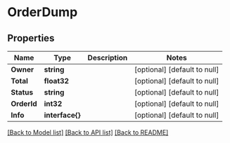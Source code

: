 # OrderDump

## Properties
Name | Type | Description | Notes
------------ | ------------- | ------------- | -------------
**Owner** | **string** |  | [optional] [default to null]
**Total** | **float32** |  | [optional] [default to null]
**Status** | **string** |  | [optional] [default to null]
**OrderId** | **int32** |  | [optional] [default to null]
**Info** | **interface{}** |  | [optional] [default to null]

[[Back to Model list]](../README.md#documentation-for-models) [[Back to API list]](../README.md#documentation-for-api-endpoints) [[Back to README]](../README.md)


